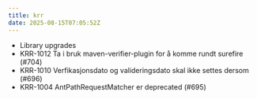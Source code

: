 ```yaml
---
title: krr
date: 2025-08-15T07:05:52Z
---
```

- Library upgrades
- KRR-1012 Ta i bruk maven-verifier-plugin for å komme rundt surefire  (#704)
- KRR-1010 Verfikasjonsdato og valideringsdato skal ikke settes dersom  (#696)
- KRR-1004 AntPathRequestMatcher er deprecated (#695)


